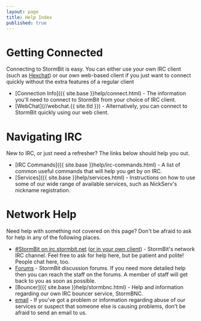```yaml
---
layout: page
title: Help Index
published: true
---
```


# Getting Connected
 Connecting to StormBit is easy. You can either use your own IRC client (such as [Hexchat](http://hexchat.github.io/)) or our own web-based client if you just want to connect quickly without the extra features of a regular client


- [Connection Info]({{ site.base }}help/connect.html) - The information you'll need to connect to StormBit from your choice of IRC client.
- [WebChat](//webchat.{{ site.tld }}) - Alternatively, you can connect to StormBit quickly using our web client.

# Navigating IRC
 New to IRC, or just need a refresher? The links below should help you out. 


- [IRC Commands]({{ site.base }}help/irc-commands.html) - A list of common useful commands that will help you get by on IRC.
- [Services]({{ site.base }}help/services.html) - Instructions on how to use some of our wide range of available services, such as NickServ's nickname registration.

# Network Help
 Need help with something not covered on this page? Don't be afraid to ask for help in any of the following places.

- [#StormBit on irc.stormbit.net](//webchat.stormbit.net/stormbit) ([or in your
   own client](irc://irc.stormbit.net/stormbit)) - StormBit's network IRC channel. Feel free to ask for help here, but be patient and polite! People chat here, too.
- [Forums](//discuss.stormbit.net) - StormBit discussion forums. If you need more detailed help then you can reach the staff on the forums. A member of staff will get back to you as soon as possible.  
- [Bouncer]({{ site.base }}help/stormbnc.html) - Help and information regarding our own IRC bouncer service, StormBNC.
- [email](mailto:abuse@stormbit.net) - If you've got a problem or information regarding abuse of our services or suspect that someone else is causing problems, don't be afraid to send an email to us.
